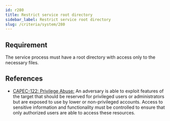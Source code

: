```yaml
---
id: r280
title: Restrict service root directory
sidebar_label: Restrict service root directory
slug: /criteria/system/280
---
```


## Requirement

The service process must have a root directory
with access only to the necessary files.

## References

- [CAPEC-122: Privilege Abuse:](http://capec.mitre.org/data/definitions/122.html)
An adversary is able to exploit features
of the target that should be reserved
for privileged users or administrators
but are exposed to use by lower or non-privileged accounts.
Access to sensitive information
and functionality must be controlled to ensure
that only authorized users
are able to access these resources.
